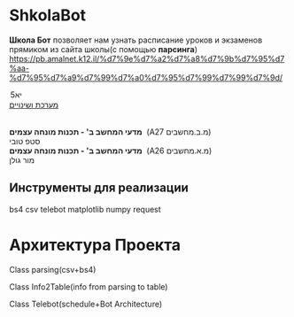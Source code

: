 # ShkolaBot
**Школа Бот** позволяет нам узнать расписание уроков и экзаменов прямиком из сайта школы(с помощью **парсинга**)
https://pb.amalnet.k12.il/%d7%9e%d7%a2%d7%a8%d7%9b%d7%95%d7%aa-%d7%95%d7%a9%d7%99%d7%a0%d7%95%d7%99%d7%99%d7%9d/
<option selected="selected" value="578">יא5</option>
<a id="dnn_ctr1300_TimeTableView_btnChangesTable" class="HeaderTitle" href="javascript:__doPostBack('dnn$ctr1300$TimeTableView$btnChangesTable','')">מערכת ושינויים</a>
<td class="TTCell" nowrap="">
				<table width="100%"></table><div class="TTLesson"><b>מדעי המחשב ב' - תכנות מונחה עצמים</b>&nbsp;&nbsp;(A27 מ.ב.מחשבים)<br>סטפ טובי</div><div class="TTLesson"><b>מדעי המחשב ב' - תכנות מונחה עצמים</b>&nbsp;&nbsp;(A26 מ.א.מחשבים)<br>מור גולן</div>
			</td>

   
## Инструменты для реализации
bs4
csv
telebot
matplotlib
numpy
request

# Архитектура Проекта 
Class parsing(csv+bs4)

Class Info2Table(info from parsing to table)

Class Telebot(schedule+Bot Architecture)
